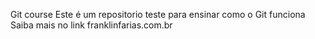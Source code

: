 Git course
Este é um repositorio teste para ensinar como o Git funciona
Saiba mais no link franklinfarias.com.br
